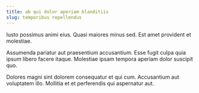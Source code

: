 ```yaml
---
title: ab qui dolor aperiam blanditiis
slug: temporibus repellendus
---
```


Iusto possimus animi eius. Quasi maiores minus sed. Est amet provident et molestiae.

Assumenda pariatur aut praesentium accusantium. Esse fugit culpa quia ipsum libero facere itaque. Molestiae ipsam tempora aperiam dolor suscipit quo.

Dolores magni sint dolorem consequatur et qui cum. Accusantium aut voluptatem illo. Mollitia et et perferendis qui aspernatur aut.

